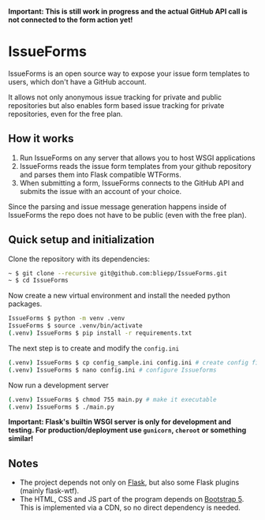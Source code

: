**Important: This is still work in progress and the actual GitHub API call is not connected to the form action yet!**
# IssueForms
IssueForms is an open source way to expose your issue form templates to users, which don't have a GitHub account.

It allows not only anonymous issue tracking for private and public repositories but also enables form based issue tracking for private repositories, even for the free plan. 

## How it works
1. Run IssueForms on any server that allows you to host WSGI applications
1. IssueForms reads the issue form templates from your github repository and parses them into Flask compatible WTForms.
1. When submitting a form, IssueForms connects to the GitHub API and submits the issue with an account of your choice.

Since the parsing and issue message generation happens inside of IssueForms the repo does not have to be public (even with the free plan).

## Quick setup and initialization
Clone the repository with its dependencies:
```bash
~ $ git clone --recursive git@github.com:bliepp/IssueForms.git
~ $ cd IssueForms
```

Now create a new virtual environment and install the needed python packages.
```bash
IssueForms $ python -m venv .venv
IssueForms $ source .venv/bin/activate
(.venv) IssueForms $ pip install -r requirements.txt
```

The next step is to create and modify the `config.ini`
```bash
(.venv) IssueForms $ cp config_sample.ini config.ini # create config file
(.venv) IssueForms $ nano config.ini # configure Issueforms
```
Now run a development server
```bash
(.venv) IssueForms $ chmod 755 main.py # make it executable
(.venv) IssueForms $ ./main.py
```
**Important: Flask's builtin WSGI server is only for development and testing. For production/deployment use `gunicorn`, `cheroot` or something similar!**

## Notes
* The project depends not only on [Flask](https://flask.palletsprojects.com/en/1.1.x/), but also some Flask plugins (mainly flask-wtf).
* The HTML, CSS and JS part of the program depends on [Bootstrap 5](https://getbootstrap.com/). This is implemented via a CDN, so no direct dependency is needed.
